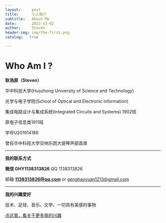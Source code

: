 ```yaml
---
layout:     post
title:      个人简介
subtitle:   About Me
date:       2022-11-02
author:     Steven
header-img: img/the-first.png
catalog:   true

---
```

# Who Am I ?

**耿浩原（Steven）**

华中科技大学(Huazhong University of Science and Technology)

光学与电子学院(School of Optical and Electronic information)

集成电路设计与集成系统(Integrated Circuits and Systems) 1902班

原电子信息类1911班

学号U201914186

曾任华中科技大学交响乐团大提琴声部首席

***

**我的联系方式**

**微信 GHY1138313826**      QQ 1138313826    

邮箱 **1138313826@qq.com**  or  genghaoyuan1213@gmail.com


***

**我的兴趣爱好**

技术、足球、音乐、文学、一切具有美感的事物

[点这里，看关于更多我的兴趣](https://stevengeng.github.io/2022/11/02/%E5%85%B4%E8%B6%A3%E7%88%B1%E5%A5%BD/)


